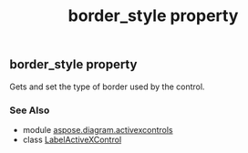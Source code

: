 ﻿---
title: border_style property
second_title: Aspose.Diagram for Python via .NET API References
description: 
type: docs
weight: 60
url: /python-net/aspose.diagram.activexcontrols/labelactivexcontrol/border_style/
is_root: false
---

## border_style property


Gets and set the type of border used by the control.

### See Also
* module [aspose.diagram.activexcontrols](../../)
* class [LabelActiveXControl](/diagram/python-net/aspose.diagram.activexcontrols/labelactivexcontrol)
